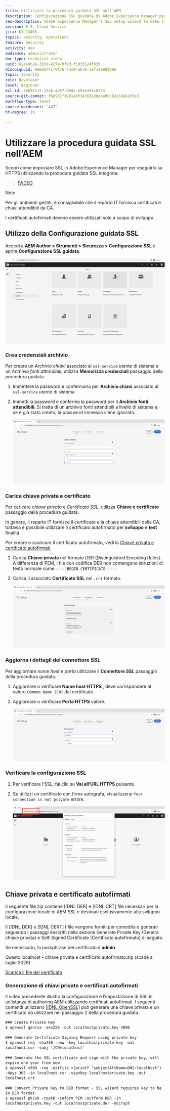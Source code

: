 ```yaml
---
title: Utilizzare la procedura guidata SSL nell’AEM
description: Configurazione SSL guidata di Adobe Experience Manager per semplificare la configurazione di un’istanza AEM da eseguire su HTTPS.
seo-description: Adobe Experience Manager's SSL setup wizard to make it easier to set up an AEM instance to run over HTTPS.
version: 6.5, Cloud Service
jira: KT-13465
topics: security, operations
feature: Security
activity: use
audience: administrator
doc-type: technical video
uuid: 82a6962e-3658-427a-bfad-f5d35524f93b
discoiquuid: 9e666741-0f76-43c9-ab79-1ef149884686
topic: Security
role: Developer
level: Beginner
exl-id: 4e69e115-12a6-4a57-90da-b91e345c6723
source-git-commit: f6e9d1f1991abf34765b28e6e05382a58a6203e3
workflow-type: tm+mt
source-wordcount: '447'
ht-degree: 1%

---
```


# Utilizzare la procedura guidata SSL nell’AEM

Scopri come impostare SSL in Adobe Experience Manager per eseguirlo su HTTPS utilizzando la procedura guidata SSL integrata.

>[!VIDEO](https://video.tv.adobe.com/v/17993?quality=12&learn=on)


>[!NOTE]
>
>Per gli ambienti gestiti, è consigliabile che il reparto IT fornisca certificati e chiavi attendibili da CA.
>
>I certificati autofirmati devono essere utilizzati solo a scopo di sviluppo.

## Utilizzo della Configurazione guidata SSL

Accedi a __AEM Author > Strumenti > Sicurezza > Configurazione SSL__ e aprire __Configurazione SSL guidata__.

![Configurazione SSL guidata](assets/use-the-ssl-wizard/ssl-config-wizard.png)

### Crea credenziali archivio

Per creare un _Archivio chiavi_ associato al `ssl-service` utente di sistema e un _Archivio fonti attendibili_, utilizza __Memorizza credenziali__ passaggio della procedura guidata.

1. Immettere la password e confermarla per __Archivio chiavi__ associato al `ssl-service` utente di sistema.
1. Immetti la password e conferma la password per il __Archivio fonti attendibili__. Si tratta di un archivio fonti attendibili a livello di sistema e, se è già stato creato, la password immessa viene ignorata.

   ![Configurazione SSL - Memorizza credenziali](assets/use-the-ssl-wizard/store-credentials.png)

### Carica chiave privata e certificato

Per caricare _chiave privata_ e _Certificato SSL_, utilizza __Chiave e certificato__ passaggio della procedura guidata.

In genere, il reparto IT fornisce il certificato e la chiave attendibili della CA, tuttavia è possibile utilizzare il certificato autofirmato per __sviluppo__ e __test__ finalità.

Per creare o scaricare il certificato autofirmato, vedi la [Chiave privata e certificato autofirmati](#self-signed-private-key-and-certificate).

1. Carica __Chiave privata__ nel formato DER (Distinguished Encoding Rules). A differenza di PEM, i file con codifica DER non contengono istruzioni di testo normale come `-----BEGIN CERTIFICATE-----`
1. Carica il associato __Certificato SSL__ nel `.crt` formato.

   ![Configurazione SSL - Chiave privata e certificato](assets/use-the-ssl-wizard/privatekey-and-certificate.png)

### Aggiorna i dettagli del connettore SSL

Per aggiornare _nome host_ e _porta_ utilizzare il __Connettore SSL__ passaggio della procedura guidata.

1. Aggiornare o verificare __Nome host HTTPS__ , deve corrispondere al valore `Common Name (CN)` dal certificato.
1. Aggiornare o verificare __Porta HTTPS__ valore.

   ![Configurazione SSL - Dettagli connettore SSL](assets/use-the-ssl-wizard/ssl-connector-details.png)

### Verificare la configurazione SSL

1. Per verificare l’SSL, fai clic su __Vai all’URL HTTPS__ pulsante.
1. Se utilizzi un certificato con firma autografa, visualizzerai `Your connection is not private` errore.

   ![Configurazione SSL - Verifica AEM tramite HTTPS](assets/use-the-ssl-wizard/verify-aem-over-ssl.png)

## Chiave privata e certificato autofirmati

Il seguente file zip contiene [!DNL DER] e [!DNL CRT] file necessari per la configurazione locale di AEM SSL e destinati esclusivamente allo sviluppo locale.

Il [!DNL DER] e [!DNL CERT] I file vengono forniti per comodità e generati seguendo i passaggi descritti nella sezione Generate Private Key (Genera chiave privata) e Self-Signed Certificate (Certificato autofirmato) di seguito.

Se necessario, la passphrase del certificato è **admin**.

Questo localhost - chiave privata e certificato autofirmato.zip (scade a luglio 2028)

[Scarica il file del certificato](assets/use-the-ssl-wizard/certificate.zip)

### Generazione di chiavi private e certificati autofirmati

Il video precedente illustra la configurazione e l’impostazione di SSL in un’istanza di authoring AEM utilizzando certificati autofirmati. I seguenti comandi utilizzano [[!DNL OpenSSL]](https://www.openssl.org/) può generare una chiave privata e un certificato da utilizzare nel passaggio 2 della procedura guidata.

```shell
### Create Private Key
$ openssl genrsa -aes256 -out localhostprivate.key 4096

### Generate Certificate Signing Request using private key
$ openssl req -sha256 -new -key localhostprivate.key -out localhost.csr -subj '/CN=localhost'

### Generate the SSL certificate and sign with the private key, will expire one year from now
$ openssl x509 -req -extfile <(printf "subjectAltName=DNS:localhost") -days 365 -in localhost.csr -signkey localhostprivate.key -out localhost.crt

### Convert Private Key to DER format - SSL wizard requires key to be in DER format
$ openssl pkcs8 -topk8 -inform PEM -outform DER -in localhostprivate.key -out localhostprivate.der -nocrypt
```
